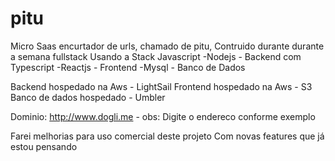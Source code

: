 # pitu
Micro Saas encurtador de urls, chamado de pitu,
Contruido durante durante a semana fullstack
Usando a Stack Javascript
-Nodejs - Backend com Typescript
-Reactjs - Frontend
-Mysql - Banco de Dados

Backend hospedado na Aws - LightSail
Frontend hospedado na Aws - S3
Banco de dados hospedado - Umbler

Dominio: http://www.dogli.me - obs: Digite o endereco conforme exemplo

Farei melhorias para uso comercial deste projeto 
Com novas features que já estou pensando
